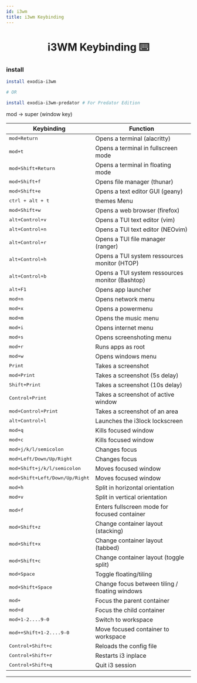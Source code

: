 ```yaml
---
id: i3wm
title: i3wm Keybinding
---
```

<h1 align="center"> i3WM Keybinding ⌨️  </h1>

### install 

```bash
install exodia-i3wm

# OR

install exodia-i3wm-predator # For Predator Edition
```
mod -> super (window key)


|Keybinding | Function |
|------------ | ------------- |
|<kbd>mod+Return</kbd> | Opens a terminal (alacritty) |
|<kbd>mod+t</kbd> | Opens a terminal in fullscreen mode |
|<kbd>mod+Shift+Return</kbd> | Opens a terminal in floating mode |
|<kbd>mod+Shift+f</kbd> | Opens file manager (thunar) |
|<kbd>mod+Shift+e</kbd> | Opens a text editor GUI (geany) |
|<kbd>ctrl + alt + t</kbd>| themes Menu |
|<kbd>mod+Shift+w</kbd> | Opens a web browser (firefox) |
|<kbd>alt+Control+v</kbd> | Opens a TUI text editor (vim) |
|<kbd>alt+Control+n</kbd> | Opens a TUI text editor (NEOvim) |
|<kbd>alt+Control+r</kbd> | Opens a TUI file manager (ranger) |
|<kbd>alt+Control+h</kbd> | Opens a TUI system ressources monitor (HTOP) |
|<kbd>alt+Control+b</kbd> | Opens a TUI system ressources monitor (Bashtop) |
|<kbd>alt+F1</kbd> | Opens app launcher |
|<kbd>mod+n</kbd> | Opens network menu |
|<kbd>mod+x</kbd> | Opens a powermenu |
|<kbd>mod+m</kbd> | Opens the music menu |
|<kbd>mod+i</kbd> | Opens internet menu |
|<kbd>mod+s</kbd> | Opens screenshoting menu |
|<kbd>mod+r</kbd> | Runs apps as root |
|<kbd>mod+w</kbd> | Opens windows menu |
|<kbd>Print</kbd> | Takes a screenshot |
|<kbd>mod+Print</kbd> | Takes a screenshot (5s delay) |
|<kbd>Shift+Print</kbd> | Takes a screenshot (10s delay)|
|<kbd>Control+Print</kbd> | Takes a screenshot of active window |
|<kbd>mod+Control+Print</kbd> | Takes a screenshot of an area |
|<kbd>alt+Control+l</kbd> | Launches the i3lock lockscreen |
|<kbd>mod+q</kbd> | Kills focused window | 
|<kbd>mod+c</kbd> | Kills focused window |
|<kbd>mod+j/k/l/semicolon</kbd> | Changes focus |
|<kbd>mod+Left/Down/Up/Right</kbd> | Changes focus |
|<kbd>mod+Shift+j/k/l/semicolon</kbd> | Moves focused window |
|<kbd>mod+Shift+Left/Down/Up/Right</kbd> | Moves focused window |
|<kbd>mod+h</kbd> | Split in horizontal orientation |
|<kbd>mod+v</kbd> | Split in vertical orientation |
|<kbd>mod+f</kbd> | Enters fullscreen mode for focused container |
|<kbd>mod+Shift+z</kbd> | Change container layout (stacking) |
|<kbd>mod+Shift+x</kbd> | Change container layout (tabbed) |
|<kbd>mod+Shift+c</kbd> | Change container layout (toggle split) |
|<kbd>mod+Space</kbd> | Toggle floating/tiling |
|<kbd>mod+Shift+Space</kbd> | Change focus between tiling / floating windows |
|<kbd>mod+</kbd> | Focus the parent container |
|<kbd>mod+d</kbd> | Focus the child container |
|<kbd>mod+1-2....9-0</kbd> | Switch to workspace |
|<kbd>mod++Shift+1-2....9-0</kbd> | Move focused container to workspace |
|<kbd>Control+Shift+c</kbd> | Reloads the config file |
|<kbd>Control+Shift+r</kbd> | Restarts i3 inplace |
|<kbd>Control+Shift+q</kbd> | Quit i3 session |

---
